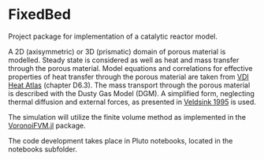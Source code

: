# FixedBed
Project package for implementation of a catalytic reactor model.

A 2D (axisymmetric) or 3D (prismatic) domain of porous material is modelled.
Steady state is considered as well as heat and mass transfer through the porous material.
Model equations and correlations for effective properties of heat transfer through the porous
material are taken from 
[VDI Heat Atlas](https://link.springer.com/referencework/10.1007/978-3-540-77877-6)
(chapter D6.3).
The mass transport through the porous material is described with the Dusty Gas Model (DGM).
A simplified form, neglecting thermal diffusion and external forces, as presented in 
[Veldsink 1995](https://doi.org/10.1016/0923-0467(94)02929-6)
is used.


The simulation will utilize the finite volume method as implemented in the
[VoronoiFVM.jl](https://github.com/j-fu/VoronoiFVM.jl) package.

The code development takes place in Pluto notebooks, located in the notebooks 
subfolder.